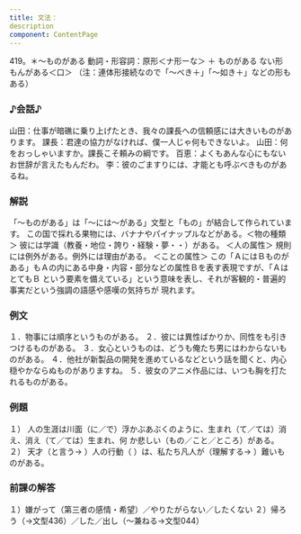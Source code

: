```yaml
---
title: 文法：
description
component: ContentPage
---
```



419。＊～ものがある
動詞・形容詞：原形＜ナ形ーな＞ ＋ ものがある ない形 もんがある＜口＞
（注：連体形接続なので「～べき＋」「～如き＋」などの形もある）
### ♪会話♪
山田：仕事が暗礁に乗り上げたとき、我々の課長への信頼感には大きいものがあります。 課長：君達の協力がなければ、僕一人じゃ何もできないよ。 山田：何をおっしゃいますか。課長こそ頼みの綱です。 百恵：よくもあんな心にもないお世辞が言えたもんだわ。
李：彼のごますりには、才能とも呼ぶべきものがあるね。
### 解説
「～ものがある」は「～には～がある」文型と「もの」が結合して作られています。 この国で採れる果物には、バナナやパイナップルなどがある。＜物の種類＞ 彼には学識（教養・地位・誇り・経験・夢・・）がある。 ＜人の属性＞ 規則には例外がある。例外には理由がある。 ＜ことの属性＞
この「ＡにはＢものがある」もＡの内にある中身・内容・部分などの属性Ｂを表す表現ですが、「ＡはとてもＢ という要素を備えている」という意味を表し、それが客観的・普遍的事実だという強調の語感や感嘆の気持ちが 現れます。
### 例文
１．物事には順序というものがある。
２．彼には異性ばかりか、同性をも引きつけるものがある。
３．女心というものは、どうも俺たち男にはわからないものがある。
４．他社が新製品の開発を進めているなどという話を聞くと、内心穏やかならぬものがありますね。
５．彼女のアニメ作品には、いつも胸を打たれるものがある。
### 例題
１） 人の生涯は川面（に／で）浮かぶあぶくのように、生まれ（て／ては）消え、消え（て／ては）生まれ、何
か悲しい（もの／こと／ところ）がある。    
２） 天才（と言う→ ）人の行動（ ）は、私たち凡人が（理解する→ ）難いものがある。
### 前課の解答
１）嫌がって（第三者の感情・希望）／やりたがらない／したくない
２）帰ろう（→文型436）／した／出し（～兼ねる→文型044）
